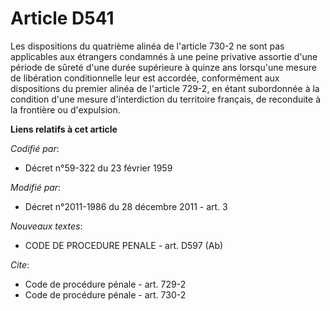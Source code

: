 # Article D541

Les dispositions du quatrième alinéa de l'article 730-2 ne sont pas applicables aux étrangers condamnés à une peine privative
assortie d'une période de sûreté d'une durée supérieure à quinze ans lorsqu'une mesure de libération conditionnelle leur est
accordée, conformément aux dispositions du premier alinéa de l'article 729-2, en étant subordonnée à la condition d'une
mesure d'interdiction du territoire français, de reconduite à la frontière ou d'expulsion.

**Liens relatifs à cet article**

_Codifié par_:

  - Décret n°59-322 du 23 février 1959

_Modifié par_:

  - Décret n°2011-1986 du 28 décembre 2011 - art. 3

_Nouveaux textes_:

  - CODE DE PROCEDURE PENALE - art. D597 (Ab)

_Cite_:

  - Code de procédure pénale - art. 729-2
  - Code de procédure pénale - art. 730-2

